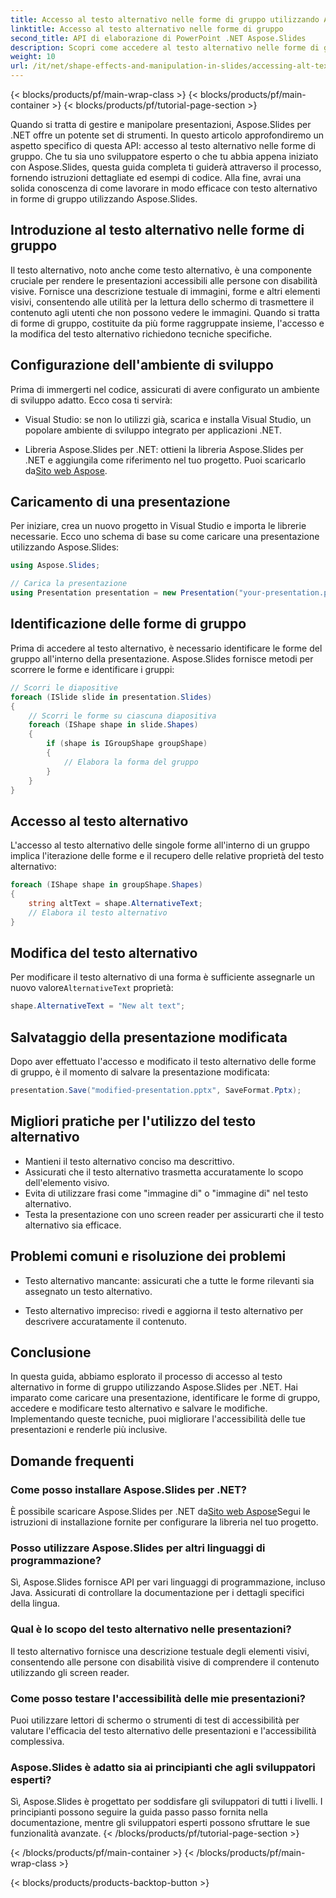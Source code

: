 ```yaml
---
title: Accesso al testo alternativo nelle forme di gruppo utilizzando Aspose.Slides
linktitle: Accesso al testo alternativo nelle forme di gruppo
second_title: API di elaborazione di PowerPoint .NET Aspose.Slides
description: Scopri come accedere al testo alternativo nelle forme di gruppo utilizzando Aspose.Slides per .NET. Guida passo passo con esempi di codice.
weight: 10
url: /it/net/shape-effects-and-manipulation-in-slides/accessing-alt-text-group-shapes/
---
```


{< blocks/products/pf/main-wrap-class >}
{< blocks/products/pf/main-container >}
{< blocks/products/pf/tutorial-page-section >}


Quando si tratta di gestire e manipolare presentazioni, Aspose.Slides per .NET offre un potente set di strumenti. In questo articolo approfondiremo un aspetto specifico di questa API: accesso al testo alternativo nelle forme di gruppo. Che tu sia uno sviluppatore esperto o che tu abbia appena iniziato con Aspose.Slides, questa guida completa ti guiderà attraverso il processo, fornendo istruzioni dettagliate ed esempi di codice. Alla fine, avrai una solida conoscenza di come lavorare in modo efficace con testo alternativo in forme di gruppo utilizzando Aspose.Slides.

## Introduzione al testo alternativo nelle forme di gruppo

Il testo alternativo, noto anche come testo alternativo, è una componente cruciale per rendere le presentazioni accessibili alle persone con disabilità visive. Fornisce una descrizione testuale di immagini, forme e altri elementi visivi, consentendo alle utilità per la lettura dello schermo di trasmettere il contenuto agli utenti che non possono vedere le immagini. Quando si tratta di forme di gruppo, costituite da più forme raggruppate insieme, l'accesso e la modifica del testo alternativo richiedono tecniche specifiche.

## Configurazione dell'ambiente di sviluppo

Prima di immergerti nel codice, assicurati di avere configurato un ambiente di sviluppo adatto. Ecco cosa ti servirà:

- Visual Studio: se non lo utilizzi già, scarica e installa Visual Studio, un popolare ambiente di sviluppo integrato per applicazioni .NET.

-  Libreria Aspose.Slides per .NET: ottieni la libreria Aspose.Slides per .NET e aggiungila come riferimento nel tuo progetto. Puoi scaricarlo da[Sito web Aspose](https://reference.aspose.com/slides/net/).

## Caricamento di una presentazione

Per iniziare, crea un nuovo progetto in Visual Studio e importa le librerie necessarie. Ecco uno schema di base su come caricare una presentazione utilizzando Aspose.Slides:

```csharp
using Aspose.Slides;

// Carica la presentazione
using Presentation presentation = new Presentation("your-presentation.pptx");
```

## Identificazione delle forme di gruppo

Prima di accedere al testo alternativo, è necessario identificare le forme del gruppo all'interno della presentazione. Aspose.Slides fornisce metodi per scorrere le forme e identificare i gruppi:

```csharp
// Scorri le diapositive
foreach (ISlide slide in presentation.Slides)
{
    // Scorri le forme su ciascuna diapositiva
    foreach (IShape shape in slide.Shapes)
    {
        if (shape is IGroupShape groupShape)
        {
            // Elabora la forma del gruppo
        }
    }
}
```

## Accesso al testo alternativo

L'accesso al testo alternativo delle singole forme all'interno di un gruppo implica l'iterazione delle forme e il recupero delle relative proprietà del testo alternativo:

```csharp
foreach (IShape shape in groupShape.Shapes)
{
    string altText = shape.AlternativeText;
    // Elabora il testo alternativo
}
```

## Modifica del testo alternativo

 Per modificare il testo alternativo di una forma è sufficiente assegnarle un nuovo valore`AlternativeText` proprietà:

```csharp
shape.AlternativeText = "New alt text";
```

## Salvataggio della presentazione modificata

Dopo aver effettuato l'accesso e modificato il testo alternativo delle forme di gruppo, è il momento di salvare la presentazione modificata:

```csharp
presentation.Save("modified-presentation.pptx", SaveFormat.Pptx);
```

## Migliori pratiche per l'utilizzo del testo alternativo

- Mantieni il testo alternativo conciso ma descrittivo.
- Assicurati che il testo alternativo trasmetta accuratamente lo scopo dell'elemento visivo.
- Evita di utilizzare frasi come "immagine di" o "immagine di" nel testo alternativo.
- Testa la presentazione con uno screen reader per assicurarti che il testo alternativo sia efficace.

## Problemi comuni e risoluzione dei problemi

- Testo alternativo mancante: assicurati che a tutte le forme rilevanti sia assegnato un testo alternativo.

- Testo alternativo impreciso: rivedi e aggiorna il testo alternativo per descrivere accuratamente il contenuto.

## Conclusione

In questa guida, abbiamo esplorato il processo di accesso al testo alternativo in forme di gruppo utilizzando Aspose.Slides per .NET. Hai imparato come caricare una presentazione, identificare le forme di gruppo, accedere e modificare testo alternativo e salvare le modifiche. Implementando queste tecniche, puoi migliorare l'accessibilità delle tue presentazioni e renderle più inclusive.

## Domande frequenti

### Come posso installare Aspose.Slides per .NET?

 È possibile scaricare Aspose.Slides per .NET da[Sito web Aspose](https://reference.aspose.com/slides/net/)Segui le istruzioni di installazione fornite per configurare la libreria nel tuo progetto.

### Posso utilizzare Aspose.Slides per altri linguaggi di programmazione?

Sì, Aspose.Slides fornisce API per vari linguaggi di programmazione, incluso Java. Assicurati di controllare la documentazione per i dettagli specifici della lingua.

### Qual è lo scopo del testo alternativo nelle presentazioni?

Il testo alternativo fornisce una descrizione testuale degli elementi visivi, consentendo alle persone con disabilità visive di comprendere il contenuto utilizzando gli screen reader.

### Come posso testare l'accessibilità delle mie presentazioni?

Puoi utilizzare lettori di schermo o strumenti di test di accessibilità per valutare l'efficacia del testo alternativo delle presentazioni e l'accessibilità complessiva.

### Aspose.Slides è adatto sia ai principianti che agli sviluppatori esperti?

Sì, Aspose.Slides è progettato per soddisfare gli sviluppatori di tutti i livelli. I principianti possono seguire la guida passo passo fornita nella documentazione, mentre gli sviluppatori esperti possono sfruttare le sue funzionalità avanzate.
{< /blocks/products/pf/tutorial-page-section >}

{< /blocks/products/pf/main-container >}
{< /blocks/products/pf/main-wrap-class >}

{< blocks/products/products-backtop-button >}
